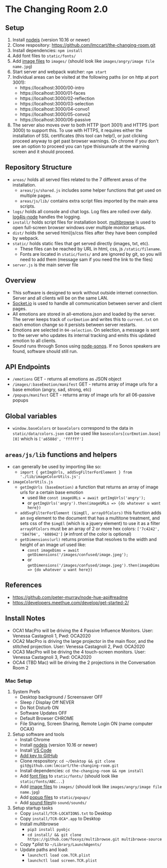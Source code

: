# The Changing Room 2.0

## Setup
1. Install [nodejs](https://nodejs.org/) (version 10.16 or newer)
2. Clone respository: https://github.com/lmccart/the-changing-room.git
3. Install dependencies: `npm install`
4. Add font files to `static/fonts/`
5. Add [image files](https://drive.google.com/file/d/1SsSHYPwk1jwX-A4SABYmn7RZQqwPsv2_/view?usp=sharing) to `images/` (should look like `images/angry/image file name.jpg`)
5. Start server and webpack watcher: `npm start`
6. Individual areas can be visited at the following paths (or on http at port 3001):
   - https://localhost:3000/00-intro
   - https://localhost:3000/01-faces
   - https://localhost:3000/02-reflection
   - https://localhost:3000/03-selection
   - https://localhost:3000/04-convo1
   - https://localhost:3000/05-convo2
   - https://localhost:3000/06-passive
7. The server also moves over to both HTTP (port 3001) and HTTPS (port 3000) to support this. To use with HTTPS, it requires either the installation of SSL certificates (this tool can help!), or just clicking proceed anyway to get past browser warnings. On chrome if you don't see an option to proceed you can type thisisunsafe at the warning screen and it should proceed.

## Repository Structure
* `areas/` holds all served files related to the 7 different areas of the installation.
  - `areas/js/shared.js` includes some helper functions that get used on multiple pages.
  - `areas/js/lib/` contains extra script files imported by the main area scripts.
* `logs/` holds all console and chat logs. Log files are rolled over daily. [log4js-node](https://github.com/log4js-node/log4js-node) handles the logging.
* `install/` holds script files for installation boot. [multibrowse](https://github.com/foxxyz/multibrowse) is used to open full-screen browser windows over multiple monitor setups.
* `dist/` holds the served html/js/css files after they have been compiled by webpack.
* `static/` holds static files that get served directly (images, txt, etc).
  - These files can be reached by URL in html, css, js `/static/filename`.
  - Fonts are located in `static/fonts/` and are ignored by git, so you will need to add them (message sam if you need the link to the files)
* `server.js` is the main server file


## Overview
* This software is designed to work without outside internet connection. Server and all clients will be on the same LAN.
* [Socket.io](http://socket.io/) is used to handle all communication between server and client pages.
* All emotions are stored in all-emotions.json and loaded by the server. The server keeps track of `curEmotion` and writes this to `current.txt` on each emotion change so it persists between server restarts.
* Emotions are selected in `04-selection`. On selection, a message is sent to the server who updates its internal tracking and emits this updated emotion to all clients.
* Sound runs through Sonos using [node-sonos](https://github.com/bencevans/node-sonos#readme). If no Sonos speakers are found, software should still run.

## API Endpoints
- `/emotions` GET - returns all emotions as JSON object
- `/images/:baseEmotion/manifest` GET - returns array of image urls for a base emotion (angry, sad, strong, etc)
- `/popups/manifest` GET - returns array of image urls for all 06-passive popups

## Global variables
- `window.baseColors` or `baseColors` correspond to the data in `static/data/colors.json` can be used like `basecolors[curEmotion.base][0]` which is `['a6588d', 'ffffff']`

## `areas/js/lib` functions and helpers
- can generally be used by importing like so:
    + `import { getImgUrls, addSvgFilterForElement } from './lib/imageColorUtils.js';`
- `imageColorUtils.js`
    + `getImgUrls (baseEmotion)` a function that returns an array of image urls for a certain base emotion
        - used like `const imageURLs = await getImgUrls('angry');`
        - or `getImgUrls('angry').then(imageURLs => {do whatever u want here})`
    + `addSvgFilterForElement ($imgEl, arrayOfColors)` this function adds an svg element to the document that has a multitone treatment, and sets css of the `$imgEl` (which is a jquery element) to use it as a filter `arrayOfColors` must be an array of 2 or more hex colors: `['7c4242', '584794', '608942']` (`#` infront of the color is optional)
    + `getDimensions(url)` returns promise that resolves to the width and height of an image url used like: 
        - `const imageDims = await getDimensions('/images/confused/image.jpeg');`
        - or `getDimensions('/images/confused/image.jpeg').then(imageDims => {do whatever u want here})`

## References
* https://github.com/peter-murray/node-hue-api#readme
* https://developers.meethue.com/develop/get-started-2/
  
## Install Notes

* OCA1 MacPro will be driving the 4 Passive Influence Monitors.
User: Venessa Castagnoli 1, Pwd: OCA2020
* OCA2 MacPro is driving the large projector in the main floor, and the stitched projection.
User: Venessa Castagnoli 2, Pwd: OCA2020
* OCA3 MacPro will be driving the 4 touch-screen monitors.
User: Venessa Castagnoli 3, Pwd: OCA2020
* OCA4 (TBD Mac) will be driving the 2 projections in the Conversation Room 2

### Mac Setup
1. System Prefs
   * Desktop background / Screensaver OFF
   * Sleep / Display Off NEVER
   * Do Not Disturb ON
   * Software Updates OFF
   * Default Browser CHROME
   * File Sharing, Screen Sharing, Remote Login ON (name computer OCAX)
2. Setup software and tools
   * Install Chrome
   * Install [nodejs](https://nodejs.org/) (version 10.16 or newer)
   * Install [VS Code](https://code.visualstudio.com/)
   * [Add key to GitHub](https://docs.github.com/en/free-pro-team@latest/github/authenticating-to-github/adding-a-new-ssh-key-to-your-github-account)
   * Clone respository: `cd ~/Desktop && git clone git@github.com:lmccart/the-changing-room.git`
   * Install dependencies: `cd the-changing-room && npm install`
   * Add [font files](https://drive.google.com/file/d/1uY_hy7aX85moy8OlNFx_nO7liEZoGIL-/view?usp=sharing) to `static/fonts/` (should look like `static/fonts/ABC...`)
   * Add [image files](https://drive.google.com/file/d/1SsSHYPwk1jwX-A4SABYmn7RZQqwPsv2_/view?usp=sharing) to `images/` (should look like `images/angry/image file name.jpg`)
   * Add [popup files](#) to `static/popups/` 
   * Add [sound files](#)to `sound/sounds/`
3. Setup startup tasks
   * Copy `install/TCR-LOCATIONS.txt` to Desktop
   * Copy `install/TCR-OCA*.app` to Desktop
   * Install multibrowse
     * `pip3 install pyobjc`
     * `cd install/ && git clone https://github.com/foxxyz/multibrowse.git multibrowse-source`
   * Copy *.plist to `~/Library/LaunchAgents/`
   * Update paths and load:
     * `launchctl load com.TCR.plist`
     * `launchctl load screen.TCR.plist`